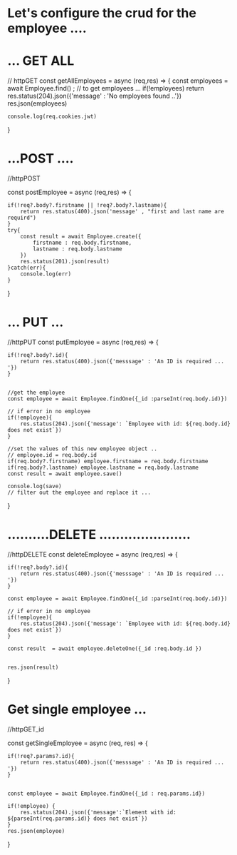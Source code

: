 # Let's configure the crud for the employee  ....  


# ... GET ALL 

// httpGET
const getAllEmployees = async (req,res) => {
    const employees = await Employee.find() ;    // to get employees ...
    if(!employees) return res.status(204).json({'message' : 'No employees found ..'})
    res.json(employees)


    console.log(req.cookies.jwt)
}


# ...POST ....

//httpPOST

const postEmployee = async (req,res) => {


    if(!req?.body?.firstname || !req?.body?.lastname){
        return res.status(400).json('message' , "first and last name are requird")
    }
    try{
        const result = await Employee.create({
            firstname : req.body.firstname,
            lastname : req.body.lastname
        })
        res.status(201).json(result)
    }catch(err){
        console.log(err)
    }

}

# ... PUT ...


//httpPUT 
const putEmployee = async (req,res) => {


    if(!req?.body?.id){
        return res.status(400).json({'messsage' : 'An ID is required ... '})
    }


    //get the employee 
    const employee = await Employee.findOne({_id :parseInt(req.body.id)})

    // if error in no employee 
    if(!employee){
        res.status(204).json({'message': `Employee with id: ${req.body.id} does not exist`})
    }

    //set the values of this new employee object .. 
    // employee.id = req.body.id 
    if(req.body?.firstname) employee.firstname = req.body.firstname 
    if(req.body?.lastname) employee.lastname = req.body.lastname 
    const result = await employee.save()

    console.log(save)
    // filter out the employee and replace it ... 

    
}

# ..........DELETE ......................



//httpDELETE 
const deleteEmployee = async (req,res) => {

    if(!req?.body?.id){
        return res.status(400).json({'messsage' : 'An ID is required ... '})
    }

    const employee = await Employee.findOne({_id :parseInt(req.body.id)})

    // if error in no employee 
    if(!employee){
        res.status(204).json({'message': `Employee with id: ${req.body.id} does not exist`})
    }

    const result  = await employee.deleteOne({_id :req.body.id })


    res.json(result)
}


# Get single employee ... 

//httpGET_id 

const getSingleEmployee = async (req, res) => {

    if(!req?.params?.id){
        return res.status(400).json({'messsage' : 'An ID is required ... '})
    }


    const employee = await Employee.findOne({_id : req.params.id})

    if(!employee) {
        res.status(204).json({'message':`Element with id: ${parseInt(req.params.id)} does not exist`})
    }
    res.json(employee)

}

